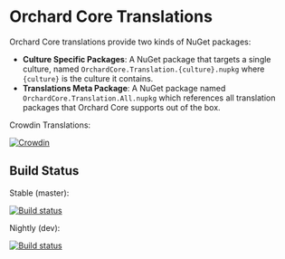 # Orchard Core Translations

Orchard Core translations provide two kinds of NuGet packages:

- __Culture Specific Packages__: A NuGet package that targets a single culture, named `OrchardCore.Translation.{culture}.nupkg` where `{culture}` is the culture it contains.
- __Translations Meta Package__: A NuGet package named `OrchardCore.Translation.All.nupkg` which references all translation packages that Orchard Core supports out of the box.

Crowdin Translations: 

[![Crowdin](https://d322cqt584bo4o.cloudfront.net/orchard-core/localized.svg)](https://crowdin.com/project/orchard-core)

## Build Status

Stable (master): 

[![Build status](https://img.shields.io/appveyor/ci/SebastienRos/orchardcore-translations/master.svg?label=appveyor&style=flat-square)](https://ci.appveyor.com/project/SebastienRos/orchardcore-translations/branch/master)

Nightly (dev): 

[![Build status](https://img.shields.io/appveyor/ci/SebastienRos/orchardcore-translations/dev.svg?label=appveyor&style=flat-square)](https://ci.appveyor.com/project/SebastienRos/orchardcore-translations/branch/dev)
